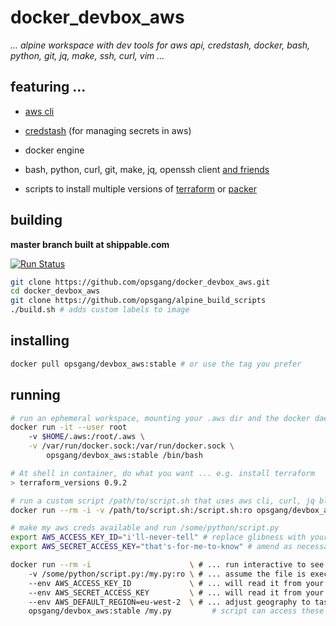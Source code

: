 [1]: http://docs.aws.amazon.com/cli/latest/reference "use aws apis from cmd line"
[2]: https://github.com/fugue/credstash "credstash - store and retrieve secrets in aws"
[3]: https://github.com/opsgang/alpine_build_scripts/blob/master/install_essentials.sh "common GNU tools useful for automation"
[4]: https://terraform.io "Hashicorp Terraform"
[5]: https://packer.io "Hashicorp Packer"
# docker_devbox_aws
_... alpine workspace with dev tools for aws api, credstash, docker, bash, python, git, jq, make, ssh, curl, vim ..._

## featuring ...

* [aws cli][1]

* [credstash][2] (for managing secrets in aws)

* docker engine

* bash, python, curl, git, make, jq, openssh client [and friends][3]

* scripts to install multiple versions of [terraform][4] or [packer][5]

## building

**master branch built at shippable.com**

[![Run Status](https://api.shippable.com/projects/58ed13f25a50220700d3c595/badge?branch=master)](https://api.shippable.com/projects/58ed13f25a50220700d3c595)

```bash
git clone https://github.com/opsgang/docker_devbox_aws.git
cd docker_devbox_aws
git clone https://github.com/opsgang/alpine_build_scripts
./build.sh # adds custom labels to image
```

## installing

```bash
docker pull opsgang/devbox_aws:stable # or use the tag you prefer
```

## running

```bash
# run an ephemeral workspace, mounting your .aws dir and the docker daemon from the host
docker run -it --user root
    -v $HOME/.aws:/root/.aws \
    -v /var/run/docker.sock:/var/run/docker.sock \
        opsgang/devbox_aws:stable /bin/bash

# At shell in container, do what you want ... e.g. install terraform
> terraform_versions 0.9.2
```

```bash
# run a custom script /path/to/script.sh that uses aws cli, curl, jq blah ...
docker run --rm -i -v /path/to/script.sh:/script.sh:ro opsgang/devbox_aws:stable /script.sh
```

```bash
# make my aws creds available and run /some/python/script.py
export AWS_ACCESS_KEY_ID="i'll-never-tell" # replace glibness with your access key
export AWS_SECRET_ACCESS_KEY="that's-for-me-to-know" # amend as necessary

docker run --rm -i                      \ # ... run interactive to see stdout / stderr
    -v /some/python/script.py:/my.py:ro \ # ... assume the file is executable
    --env AWS_ACCESS_KEY_ID             \ # ... will read it from your env
    --env AWS_SECRET_ACCESS_KEY         \ # ... will read it from your env
    --env AWS_DEFAULT_REGION=eu-west-2  \ # ... adjust geography to taste
    opsgang/devbox_aws:stable /my.py         # script can access these env vars
```
